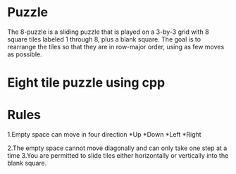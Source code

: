 # Puzzle

The 8-puzzle is a sliding puzzle that is played on a 
3-by-3 grid with 8 square tiles labeled 1 through 8, plus a blank square. 
The goal is to rearrange the tiles so that they are 
in row-major order, using as few moves as possible. 

# Eight tile puzzle using cpp

# Rules
1.Empty space can move in four direction
 *Up
 *Down
 *Left
 *Right

2.The empty space cannot move diagonally and can only take
one step at a time
3.You are permitted to slide tiles either horizontally or 
vertically into the blank square.
